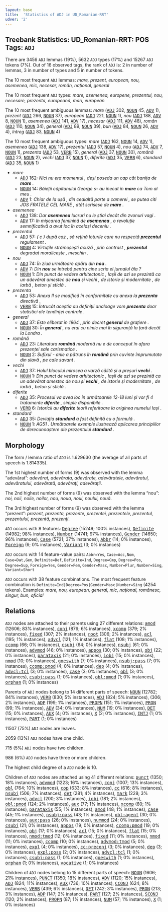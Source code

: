 ```yaml
---
layout: base
title:  'Statistics of ADJ in UD_Romanian-RRT'
udver: '2'
---
```


## Treebank Statistics: UD_Romanian-RRT: POS Tags: `ADJ`

There are 3456 `ADJ` lemmas (19%), 5632 `ADJ` types (17%) and 15267 `ADJ` tokens (7%).
Out of 16 observed tags, the rank of `ADJ` is: 2 in number of lemmas, 3 in number of types and 5 in number of tokens.

The 10 most frequent `ADJ` lemmas: <em>mare, prezent, european, nou, asemenea, mic, necesar, român, național, general</em>

The 10 most frequent `ADJ` types:  <em>mare, asemenea, europene, prezentul, nou, necesare, prezenta, europeană, mari, european</em>

The 10 most frequent ambiguous lemmas: <em>mare</em> (<tt><a href="ro_rrt-pos-ADJ.html">ADJ</a></tt> 302, <tt><a href="ro_rrt-pos-NOUN.html">NOUN</a></tt> 45, <tt><a href="ro_rrt-pos-ADV.html">ADV</a></tt> 1), <em>prezent</em> (<tt><a href="ro_rrt-pos-ADJ.html">ADJ</a></tt> 266, <tt><a href="ro_rrt-pos-NOUN.html">NOUN</a></tt> 37), <em>european</em> (<tt><a href="ro_rrt-pos-ADJ.html">ADJ</a></tt> 221, <tt><a href="ro_rrt-pos-NOUN.html">NOUN</a></tt> 1), <em>nou</em> (<tt><a href="ro_rrt-pos-ADJ.html">ADJ</a></tt> 188, <tt><a href="ro_rrt-pos-ADV.html">ADV</a></tt> 8, <tt><a href="ro_rrt-pos-NOUN.html">NOUN</a></tt> 1), <em>asemenea</em> (<tt><a href="ro_rrt-pos-ADJ.html">ADJ</a></tt> 141, <tt><a href="ro_rrt-pos-ADV.html">ADV</a></tt> 17), <em>necesar</em> (<tt><a href="ro_rrt-pos-ADJ.html">ADJ</a></tt> 111, <tt><a href="ro_rrt-pos-ADV.html">ADV</a></tt> 48), <em>român</em> (<tt><a href="ro_rrt-pos-ADJ.html">ADJ</a></tt> 110, <tt><a href="ro_rrt-pos-NOUN.html">NOUN</a></tt> 34), <em>general</em> (<tt><a href="ro_rrt-pos-ADJ.html">ADJ</a></tt> 89, <tt><a href="ro_rrt-pos-NOUN.html">NOUN</a></tt> 39), <em>bun</em> (<tt><a href="ro_rrt-pos-ADJ.html">ADJ</a></tt> 84, <tt><a href="ro_rrt-pos-NOUN.html">NOUN</a></tt> 26, <tt><a href="ro_rrt-pos-ADV.html">ADV</a></tt> 4), <em>întreg</em> (<tt><a href="ro_rrt-pos-ADJ.html">ADJ</a></tt> 83, <tt><a href="ro_rrt-pos-NOUN.html">NOUN</a></tt> 4)

The 10 most frequent ambiguous types:  <em>mare</em> (<tt><a href="ro_rrt-pos-ADJ.html">ADJ</a></tt> 162, <tt><a href="ro_rrt-pos-NOUN.html">NOUN</a></tt> 14, <tt><a href="ro_rrt-pos-ADV.html">ADV</a></tt> 1), <em>asemenea</em> (<tt><a href="ro_rrt-pos-ADJ.html">ADJ</a></tt> 138, <tt><a href="ro_rrt-pos-ADV.html">ADV</a></tt> 17), <em>prezentul</em> (<tt><a href="ro_rrt-pos-ADJ.html">ADJ</a></tt> 57, <tt><a href="ro_rrt-pos-NOUN.html">NOUN</a></tt> 4), <em>nou</em> (<tt><a href="ro_rrt-pos-ADJ.html">ADJ</a></tt> 74, <tt><a href="ro_rrt-pos-ADV.html">ADV</a></tt> 7, <tt><a href="ro_rrt-pos-NOUN.html">NOUN</a></tt> 1), <em>prezenta</em> (<tt><a href="ro_rrt-pos-ADJ.html">ADJ</a></tt> 53, <tt><a href="ro_rrt-pos-VERB.html">VERB</a></tt> 15), <em>general</em> (<tt><a href="ro_rrt-pos-ADJ.html">ADJ</a></tt> 37, <tt><a href="ro_rrt-pos-NOUN.html">NOUN</a></tt> 30), <em>română</em> (<tt><a href="ro_rrt-pos-ADJ.html">ADJ</a></tt> 23, <tt><a href="ro_rrt-pos-NOUN.html">NOUN</a></tt> 2), <em>vechi</em> (<tt><a href="ro_rrt-pos-ADJ.html">ADJ</a></tt> 37, <tt><a href="ro_rrt-pos-NOUN.html">NOUN</a></tt> 1), <em>diferite</em> (<tt><a href="ro_rrt-pos-ADJ.html">ADJ</a></tt> 35, <tt><a href="ro_rrt-pos-VERB.html">VERB</a></tt> 6), <em>standard</em> (<tt><a href="ro_rrt-pos-ADJ.html">ADJ</a></tt> 35, <tt><a href="ro_rrt-pos-NOUN.html">NOUN</a></tt> 1)


* <em>mare</em>
  * <tt><a href="ro_rrt-pos-ADJ.html">ADJ</a></tt> 162: <em>Nici nu era momentul , deși poseda un cap cât banița de <b>mare</b> .</em>
  * <tt><a href="ro_rrt-pos-NOUN.html">NOUN</a></tt> 14: <em>Băieții căpitanului George s- au înecat în <b>mare</b> ca Tom al meu .</em>
  * <tt><a href="ro_rrt-pos-ADV.html">ADV</a></tt> 1: <em>Chiar de la ușă , din cealaltă parte a camerei , se putea citi JOS FRATELE CEL MARE , atât scrisese de <b>mare</b> .</em>
* <em>asemenea</em>
  * <tt><a href="ro_rrt-pos-ADJ.html">ADJ</a></tt> 138: <em>Dar <b>asemenea</b> lucruri nu le știai decât din zvonuri vagi .</em>
  * <tt><a href="ro_rrt-pos-ADV.html">ADV</a></tt> 17: <em>în mișcarea feminină de <b>asemenea</b> , o revoluție semnificativă a avut loc în același deceniu .</em>
* <em>prezentul</em>
  * <tt><a href="ro_rrt-pos-ADJ.html">ADJ</a></tt> 57: <em>( c ) după caz , să rețină loturile care nu respectă <b>prezentul</b> regulament .</em>
  * <tt><a href="ro_rrt-pos-NOUN.html">NOUN</a></tt> 4: <em>Virtuțile strămoșești acuză , prin contrast , <b>prezentul</b> degradat moralicește , meschin .</em>
* <em>nou</em>
  * <tt><a href="ro_rrt-pos-ADJ.html">ADJ</a></tt> 74: <em>În ziua următoare apăru din <b>nou</b> .</em>
  * <tt><a href="ro_rrt-pos-ADV.html">ADV</a></tt> 7: <em>Din <b>nou</b> se întrebă pentru cine scria el jurnalul ăla ?</em>
  * <tt><a href="ro_rrt-pos-NOUN.html">NOUN</a></tt> 1: <em>Din punct de vedere arhitectonic , Iașii de azi se prezintă ca un adevărat amestec de <b>nou</b> și vechi , de istorie și modernitate , de iarbă , beton și sticlă .</em>
* <em>prezenta</em>
  * <tt><a href="ro_rrt-pos-ADJ.html">ADJ</a></tt> 53: <em>Anexa II se modifică în conformitate cu anexa la <b>prezenta</b> directivă .</em>
  * <tt><a href="ro_rrt-pos-VERB.html">VERB</a></tt> 15: <em>Întrucât aceștia au definiții analoage vom <b>prezenta</b> doar statistici ale tendinței centrale .</em>
* <em>general</em>
  * <tt><a href="ro_rrt-pos-ADJ.html">ADJ</a></tt> 37: <em>Este eliberat în 1964 , prin decret <b>general</b> de grațiere .</em>
  * <tt><a href="ro_rrt-pos-NOUN.html">NOUN</a></tt> 30: <em>În <b>general</b> , nu erai cu nimic mai în siguranță la țară decât la Londra .</em>
* <em>română</em>
  * <tt><a href="ro_rrt-pos-ADJ.html">ADJ</a></tt> 23: <em>Literatura <b>română</b> modernă nu e de conceput în afara prezenței sale carismatice .</em>
  * <tt><a href="ro_rrt-pos-NOUN.html">NOUN</a></tt> 2: <em>Sufixul - anie a pătruns în <b>română</b> prin cuvinte împrumutate din slavă , pe cale savant .</em>
* <em>vechi</em>
  * <tt><a href="ro_rrt-pos-ADJ.html">ADJ</a></tt> 37: <em>Holul blocului mirosea a varză călită și a preșuri <b>vechi</b> .</em>
  * <tt><a href="ro_rrt-pos-NOUN.html">NOUN</a></tt> 1: <em>Din punct de vedere arhitectonic , Iașii de azi se prezintă ca un adevărat amestec de nou și <b>vechi</b> , de istorie și modernitate , de iarbă , beton și sticlă .</em>
* <em>diferite</em>
  * <tt><a href="ro_rrt-pos-ADJ.html">ADJ</a></tt> 35: <em>Procesul va avea loc în următoarele 12-18 luni și vor fi 4 tratamente <b>diferite</b> , simple disponibile .</em>
  * <tt><a href="ro_rrt-pos-VERB.html">VERB</a></tt> 6: <em>Istoricii au <b>diferite</b> teorii referitoare la originea numelui Iași .</em>
* <em>standard</em>
  * <tt><a href="ro_rrt-pos-ADJ.html">ADJ</a></tt> 35: <em>Deviația <b>standard</b> a fost definită cu o formulă .</em>
  * <tt><a href="ro_rrt-pos-NOUN.html">NOUN</a></tt> 1: <em>AG51 . Următoarele exemple ilustrează aplicarea principiilor de derecunoaștere ale prezentului <b>standard</b> .</em>

## Morphology

The form / lemma ratio of `ADJ` is 1.629630 (the average of all parts of speech is 1.814335).

The 1st highest number of forms (9) was observed with the lemma “adevărat”: <em>adevărat, adevărata, adevărate, adevăratele, adevăratul, adevăratului, adevărată, adevărați, adevărații</em>.

The 2nd highest number of forms (9) was observed with the lemma “nou”: <em>noi, noii, noile, noilor, nou, noua, noul, noului, nouă</em>.

The 3rd highest number of forms (9) was observed with the lemma “prezent”: <em>prezent, prezenta, prezente, prezentei, prezentele, prezentul, prezentului, prezentă, prezenți</em>.

`ADJ` occurs with 8 features: <tt><a href="ro_rrt-feat-Degree.html">Degree</a></tt> (15249; 100% instances), <tt><a href="ro_rrt-feat-Definite.html">Definite</a></tt> (14982; 98% instances), <tt><a href="ro_rrt-feat-Number.html">Number</a></tt> (14741; 97% instances), <tt><a href="ro_rrt-feat-Gender.html">Gender</a></tt> (14650; 96% instances), <tt><a href="ro_rrt-feat-Case.html">Case</a></tt> (5721; 37% instances), <tt><a href="ro_rrt-feat-Abbr.html">Abbr</a></tt> (14; 0% instances), <tt><a href="ro_rrt-feat-Foreign.html">Foreign</a></tt> (6; 0% instances), <tt><a href="ro_rrt-feat-Variant.html">Variant</a></tt> (3; 0% instances)

`ADJ` occurs with 14 feature-value pairs: `Abbr=Yes`, `Case=Acc,Nom`, `Case=Dat,Gen`, `Definite=Def`, `Definite=Ind`, `Degree=Cmp`, `Degree=Pos`, `Degree=Sup`, `Foreign=Yes`, `Gender=Fem`, `Gender=Masc`, `Number=Plur`, `Number=Sing`, `Variant=Short`

`ADJ` occurs with 38 feature combinations.
The most frequent feature combination is `Definite=Ind|Degree=Pos|Gender=Masc|Number=Sing` (4254 tokens).
Examples: <em>mare, nou, european, general, mic, național, românesc, singur, bun, oficial</em>


## Relations

`ADJ` nodes are attached to their parents using 27 different relations: <tt><a href="ro_rrt-dep-amod.html">amod</a></tt> (12606; 83% instances), <tt><a href="ro_rrt-dep-conj.html">conj</a></tt> (876; 6% instances), <tt><a href="ro_rrt-dep-xcomp.html">xcomp</a></tt> (379; 2% instances), <tt><a href="ro_rrt-dep-fixed.html">fixed</a></tt> (307; 2% instances), <tt><a href="ro_rrt-dep-root.html">root</a></tt> (306; 2% instances), <tt><a href="ro_rrt-dep-acl.html">acl</a></tt> (195; 1% instances), <tt><a href="ro_rrt-dep-advcl.html">advcl</a></tt> (121; 1% instances), <tt><a href="ro_rrt-dep-flat.html">flat</a></tt> (108; 1% instances), <tt><a href="ro_rrt-dep-ccomp.html">ccomp</a></tt> (66; 0% instances), <tt><a href="ro_rrt-dep-csubj.html">csubj</a></tt> (64; 0% instances), <tt><a href="ro_rrt-dep-nsubj.html">nsubj</a></tt> (61; 0% instances), <tt><a href="ro_rrt-dep-advmod.html">advmod</a></tt> (46; 0% instances), <tt><a href="ro_rrt-dep-appos.html">appos</a></tt> (30; 0% instances), <tt><a href="ro_rrt-dep-obj.html">obj</a></tt> (22; 0% instances), <tt><a href="ro_rrt-dep-parataxis.html">parataxis</a></tt> (21; 0% instances), <tt><a href="ro_rrt-dep-iobj.html">iobj</a></tt> (15; 0% instances), <tt><a href="ro_rrt-dep-nmod.html">nmod</a></tt> (10; 0% instances), <tt><a href="ro_rrt-dep-goeswith.html">goeswith</a></tt> (7; 0% instances), <tt><a href="ro_rrt-dep-nsubj-pass.html">nsubj:pass</a></tt> (7; 0% instances), <tt><a href="ro_rrt-dep-ccomp-pmod.html">ccomp:pmod</a></tt> (4; 0% instances), <tt><a href="ro_rrt-dep-dep.html">dep</a></tt> (4; 0% instances), <tt><a href="ro_rrt-dep-advcl-tcl.html">advcl:tcl</a></tt> (3; 0% instances), <tt><a href="ro_rrt-dep-case.html">case</a></tt> (3; 0% instances), <tt><a href="ro_rrt-dep-obl.html">obl</a></tt> (3; 0% instances), <tt><a href="ro_rrt-dep-csubj-pass.html">csubj:pass</a></tt> (1; 0% instances), <tt><a href="ro_rrt-dep-obl-pmod.html">obl:pmod</a></tt> (1; 0% instances), <tt><a href="ro_rrt-dep-orphan.html">orphan</a></tt> (1; 0% instances)

Parents of `ADJ` nodes belong to 14 different parts of speech: <tt><a href="ro_rrt-pos-NOUN.html">NOUN</a></tt> (12782; 84% instances), <tt><a href="ro_rrt-pos-VERB.html">VERB</a></tt> (830; 5% instances), <tt><a href="ro_rrt-pos-ADJ.html">ADJ</a></tt> (824; 5% instances),  (306; 2% instances), <tt><a href="ro_rrt-pos-ADP.html">ADP</a></tt> (199; 1% instances), <tt><a href="ro_rrt-pos-PROPN.html">PROPN</a></tt> (151; 1% instances), <tt><a href="ro_rrt-pos-PRON.html">PRON</a></tt> (99; 1% instances), <tt><a href="ro_rrt-pos-ADV.html">ADV</a></tt> (34; 0% instances), <tt><a href="ro_rrt-pos-NUM.html">NUM</a></tt> (19; 0% instances), <tt><a href="ro_rrt-pos-DET.html">DET</a></tt> (15; 0% instances), <tt><a href="ro_rrt-pos-AUX.html">AUX</a></tt> (4; 0% instances), <tt><a href="ro_rrt-pos-X.html">X</a></tt> (2; 0% instances), <tt><a href="ro_rrt-pos-INTJ.html">INTJ</a></tt> (1; 0% instances), <tt><a href="ro_rrt-pos-PART.html">PART</a></tt> (1; 0% instances)

11507 (75%) `ADJ` nodes are leaves.

2059 (13%) `ADJ` nodes have one child.

715 (5%) `ADJ` nodes have two children.

986 (6%) `ADJ` nodes have three or more children.

The highest child degree of a `ADJ` node is 10.

Children of `ADJ` nodes are attached using 41 different relations: <tt><a href="ro_rrt-dep-punct.html">punct</a></tt> (1350; 18% instances), <tt><a href="ro_rrt-dep-advmod.html">advmod</a></tt> (1223; 16% instances), <tt><a href="ro_rrt-dep-conj.html">conj</a></tt> (1007; 13% instances), <tt><a href="ro_rrt-dep-obl.html">obl</a></tt> (764; 10% instances), <tt><a href="ro_rrt-dep-cop.html">cop</a></tt> (633; 8% instances), <tt><a href="ro_rrt-dep-cc.html">cc</a></tt> (616; 8% instances), <tt><a href="ro_rrt-dep-nsubj.html">nsubj</a></tt> (506; 7% instances), <tt><a href="ro_rrt-dep-det.html">det</a></tt> (281; 4% instances), <tt><a href="ro_rrt-dep-mark.html">mark</a></tt> (228; 3% instances), <tt><a href="ro_rrt-dep-advcl.html">advcl</a></tt> (200; 3% instances), <tt><a href="ro_rrt-dep-iobj.html">iobj</a></tt> (181; 2% instances), <tt><a href="ro_rrt-dep-obl-pmod.html">obl:pmod</a></tt> (124; 2% instances), <tt><a href="ro_rrt-dep-aux.html">aux</a></tt> (77; 1% instances), <tt><a href="ro_rrt-dep-xcomp.html">xcomp</a></tt> (60; 1% instances), <tt><a href="ro_rrt-dep-parataxis.html">parataxis</a></tt> (55; 1% instances), <tt><a href="ro_rrt-dep-amod.html">amod</a></tt> (48; 1% instances), <tt><a href="ro_rrt-dep-case.html">case</a></tt> (45; 1% instances), <tt><a href="ro_rrt-dep-nsubj-pass.html">nsubj:pass</a></tt> (43; 1% instances), <tt><a href="ro_rrt-dep-obl-agent.html">obl:agent</a></tt> (30; 0% instances), <tt><a href="ro_rrt-dep-aux-pass.html">aux:pass</a></tt> (26; 0% instances), <tt><a href="ro_rrt-dep-nummod.html">nummod</a></tt> (24; 0% instances), <tt><a href="ro_rrt-dep-csubj.html">csubj</a></tt> (21; 0% instances), <tt><a href="ro_rrt-dep-appos.html">appos</a></tt> (19; 0% instances), <tt><a href="ro_rrt-dep-ccomp-pmod.html">ccomp:pmod</a></tt> (19; 0% instances), <tt><a href="ro_rrt-dep-obj.html">obj</a></tt> (17; 0% instances), <tt><a href="ro_rrt-dep-acl.html">acl</a></tt> (15; 0% instances), <tt><a href="ro_rrt-dep-flat.html">flat</a></tt> (15; 0% instances), <tt><a href="ro_rrt-dep-nmod-tmod.html">nmod:tmod</a></tt> (12; 0% instances), <tt><a href="ro_rrt-dep-fixed.html">fixed</a></tt> (11; 0% instances), <tt><a href="ro_rrt-dep-nmod.html">nmod</a></tt> (11; 0% instances), <tt><a href="ro_rrt-dep-ccomp.html">ccomp</a></tt> (10; 0% instances), <tt><a href="ro_rrt-dep-advmod-tmod.html">advmod:tmod</a></tt> (5; 0% instances), <tt><a href="ro_rrt-dep-expl.html">expl</a></tt> (4; 0% instances), <tt><a href="ro_rrt-dep-cc-preconj.html">cc:preconj</a></tt> (3; 0% instances), <tt><a href="ro_rrt-dep-dep.html">dep</a></tt> (3; 0% instances), <tt><a href="ro_rrt-dep-expl-poss.html">expl:poss</a></tt> (2; 0% instances), <tt><a href="ro_rrt-dep-advcl-tcl.html">advcl:tcl</a></tt> (1; 0% instances), <tt><a href="ro_rrt-dep-csubj-pass.html">csubj:pass</a></tt> (1; 0% instances), <tt><a href="ro_rrt-dep-goeswith.html">goeswith</a></tt> (1; 0% instances), <tt><a href="ro_rrt-dep-orphan.html">orphan</a></tt> (1; 0% instances), <tt><a href="ro_rrt-dep-vocative.html">vocative</a></tt> (1; 0% instances)

Children of `ADJ` nodes belong to 15 different parts of speech: <tt><a href="ro_rrt-pos-NOUN.html">NOUN</a></tt> (1606; 21% instances), <tt><a href="ro_rrt-pos-PUNCT.html">PUNCT</a></tt> (1350; 18% instances), <tt><a href="ro_rrt-pos-ADV.html">ADV</a></tt> (1120; 15% instances), <tt><a href="ro_rrt-pos-ADJ.html">ADJ</a></tt> (824; 11% instances), <tt><a href="ro_rrt-pos-AUX.html">AUX</a></tt> (736; 10% instances), <tt><a href="ro_rrt-pos-CCONJ.html">CCONJ</a></tt> (624; 8% instances), <tt><a href="ro_rrt-pos-VERB.html">VERB</a></tt> (439; 6% instances), <tt><a href="ro_rrt-pos-DET.html">DET</a></tt> (242; 3% instances), <tt><a href="ro_rrt-pos-PRON.html">PRON</a></tt> (213; 3% instances), <tt><a href="ro_rrt-pos-ADP.html">ADP</a></tt> (147; 2% instances), <tt><a href="ro_rrt-pos-PART.html">PART</a></tt> (127; 2% instances), <tt><a href="ro_rrt-pos-SCONJ.html">SCONJ</a></tt> (120; 2% instances), <tt><a href="ro_rrt-pos-PROPN.html">PROPN</a></tt> (87; 1% instances), <tt><a href="ro_rrt-pos-NUM.html">NUM</a></tt> (57; 1% instances), <tt><a href="ro_rrt-pos-X.html">X</a></tt> (1; 0% instances)

